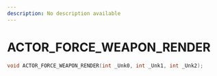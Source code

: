 ```yaml
---
description: No description available 
---
```


# ACTOR_FORCE_WEAPON_RENDER

```cpp
void ACTOR_FORCE_WEAPON_RENDER(int _Unk0, int _Unk1, int _Unk2);
```